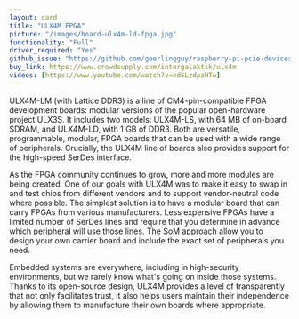 ```yaml
---
layout: card
title: "ULX4M FPGA"
picture: "/images/board-ulx4m-ld-fpga.jpg"
functionality: "Full"
driver_required: "Yes"
github_issue: "https://github.com/geerlingguy/raspberry-pi-pcie-devices/issues/535"
buy_link: https://www.crowdsupply.com/intergalaktik/ulx4m
videos: [https://www.youtube.com/watch?v=xdSLzdpzHTw]
---
```


ULX4M-LM (with Lattice DDR3) is a line of CM4-pin-compatible FPGA development boards: modular versions of the popular open-hardware project ULX3S. It includes two models: ULX4M-LS, with 64 MB of on-board SDRAM, and ULX4M-LD, with 1 GB of DDR3. Both are versatile, programmable, modular, FPGA boards that can be used with a wide range of peripherals. Crucially, the ULX4M line of boards also provides support for the high-speed SerDes interface.
 
As the FPGA community continues to grow, more and more modules are being created. One of our goals with ULX4M was to make it easy to swap in and test chips from different vendors and to support vendor-neutral code where possible. The simplest solution is to have a modular board that can carry FPGAs from various manufacturers. Less expensive FPGAs have a limited number of SerDes lines and require that you determine in advance which peripheral will use those lines. The SoM approach allow you to design your own carrier board and include the exact set of peripherals you need.

Embedded systems are everywhere, including in high-security environments, but we rarely know what's going on inside those systems. Thanks to its open-source design, ULX4M provides a level of transparently that not only facilitates trust, it also helps users maintain their independence by allowing them to manufacture their own boards where appropriate.

